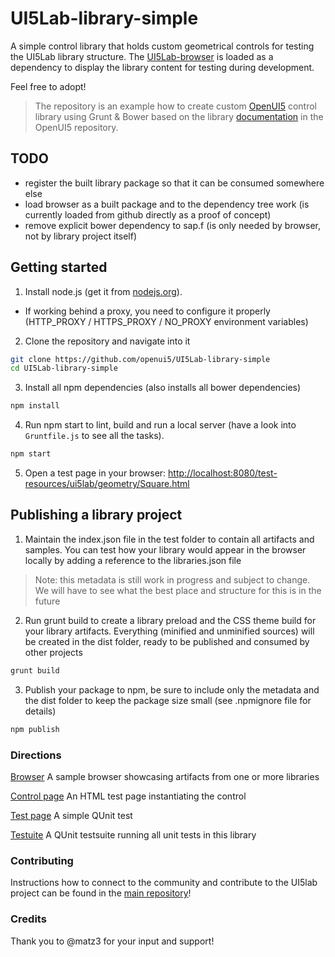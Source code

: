 # UI5Lab-library-simple

A simple control library that holds custom geometrical controls for testing the UI5Lab library structure.
The [UI5Lab-browser](https://github.com/openui5/UI5Lab-browser) is loaded as a dependency to display the library content for testing during development.

Feel free to adopt!

> The repository is an example how to create custom [OpenUI5](https://github.com/SAP/openui5) control library using Grunt & Bower based on the library [documentation](https://github.com/SAP/openui5/blob/master/docs/controllibraries.md) in the OpenUI5 repository. 

## TODO
* register the built library package so that it can be consumed somewhere else
* load browser as a built package and to the dependency tree work (is currently loaded from github directly as a proof of concept)
* remove explicit bower dependency to sap.f (is only needed by browser, not by library project itself)

## Getting started

1. Install node.js (get it from [nodejs.org](http://nodejs.org/)).
 * If working behind a proxy, you need to configure it properly (HTTP_PROXY / HTTPS_PROXY / NO_PROXY environment variables)

2. Clone the repository and navigate into it
```sh
git clone https://github.com/openui5/UI5Lab-library-simple
cd UI5Lab-library-simple
```
3. Install all npm dependencies (also installs all bower dependencies)
```sh
npm install
```

4. Run npm start to lint, build and run a local server (have a look into `Gruntfile.js` to see all the tasks).
```sh
npm start
```

5. Open a test page in your browser: [http://localhost:8080/test-resources/ui5lab/geometry/Square.html](http://localhost:8080/test-resources/ui5lab/geometry/Square.html)

## Publishing a library project

1. Maintain the index.json file in the test folder to contain all artifacts and samples. You can test how your library would appear in the browser locally by adding a reference to the libraries.json file

>Note: this metadata is still work in progress and subject to change. We will have to see what the best place and structure for this is in the future
 
2. Run grunt build to create a library preload and the CSS theme build for your library artifacts. Everything (minified and unminified sources) will be created in the dist folder, ready to be published and consumed by other projects
```sh
grunt build
```

3. Publish your package to npm, be sure to include only the metadata and the dist folder to keep the package size small (see .npmignore file for details) 
```sh
npm publish
```

### Directions

[Browser](http://localhost:8080/test-resources/ui5lab/browser/index.html) A sample browser showcasing artifacts from one or more libraries

[Control page](http://localhost:8080/test-resources/ui5lab/geometry/Square.html) An HTML test page instantiating the control

[Test page](http://localhost:8080/test-resources/ui5lab/geometry/qunit/Square.qunit.html) A simple QUnit test

[Testuite](http://localhost:8080/test-resources/ui5lab/geometry/qunit/testsuite.qunit.html) A QUnit testsuite running all unit tests in this library

### Contributing

Instructions how to connect to the community and contribute to the UI5lab project can be found in the [main repository](https://github.com/openui5/UI5Lab/)!

### Credits

Thank you to @matz3 for your input and support!
